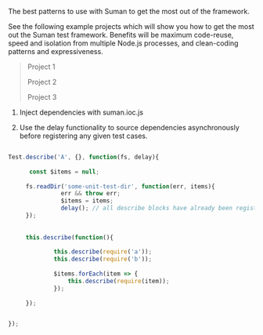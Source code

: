 

The best patterns to use with Suman to get the most out of the framework.

See the following example projects which will show you how to get the most out the Suman test framework.
Benefits will be maximum code-reuse, speed and isolation from multiple Node.js processes, 
and clean-coding patterns and expressiveness.

>  Project 1
>
>  Project 2
>
>  Project 3



1. Inject dependencies with suman.ioc.js



2. Use the delay functionality to source dependencies asynchronously before registering any given test cases.

```js

Test.describe('A', {}, function(fs, delay){
  
      const $items = null;
  
     fs.readDir('some-unit-test-dir', function(err, items){
               err && throw err;
               $items = items;
               delay(); // all describe blocks have already been registered, and now we execute their respective callbacks
     });
     
     
     this.describe(function(){
     
             this.describe(require('a'));
             this.describe(require('b'));
             
             $items.forEach(item => {
                 this.describe(require(item));
             });
     
     });


});

```